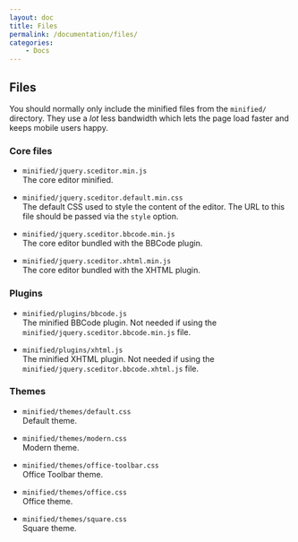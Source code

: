 ```yaml
---
layout: doc
title: Files
permalink: /documentation/files/
categories:
    - Docs
---
```


## Files <a id="files"></a>

You should normally only include the minified files from the `minified/` directory. They use a *lot* less bandwidth which lets the page load faster and keeps mobile users happy.


### Core files <a id="core"></a>

   * `minified/jquery.sceditor.min.js`  
     The core editor minified.

   * `minified/jquery.sceditor.default.min.css`  
     The default CSS used to style the content of the editor. The URL to this file should be passed via the `style` option.

   * `minified/jquery.sceditor.bbcode.min.js`  
     The core editor bundled with the BBCode plugin.

   * `minified/jquery.sceditor.xhtml.min.js`  
     The core editor bundled with the XHTML plugin.


### Plugins <a id="plugins"></a>

   * `minified/plugins/bbcode.js`  
     The minified BBCode plugin. Not needed if using the `minified/jquery.sceditor.bbcode.min.js` file.

   * `minified/plugins/xhtml.js`  
     The minified XHTML plugin. Not needed if using the `minified/jquery.sceditor.bbcode.xhtml.js` file.


### Themes <a id="themes"></a>

   * `minified/themes/default.css`  
     Default theme.

   * `minified/themes/modern.css`  
     Modern theme.

   * `minified/themes/office-toolbar.css`  
     Office Toolbar theme.

   * `minified/themes/office.css`  
     Office theme.

   * `minified/themes/square.css`  
     Square theme.
